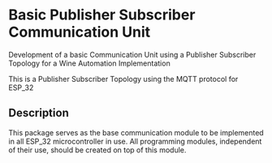 # Basic Publisher Subscriber Communication Unit

Development of a basic Communication Unit using a Publisher Subscriber Topology for a Wine Automation Implementation

This is a Publisher Subscriber Topology using the MQTT protocol for ESP_32

## Description

This package serves as the base communication module to be implemented in all ESP_32 microcontroller in use. All programming modules, independent of their use, should be created on top of this module.
